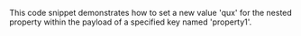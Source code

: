 This code snippet demonstrates how to set a new value 'qux' for the nested property within the payload of a specified key named 'property1'.